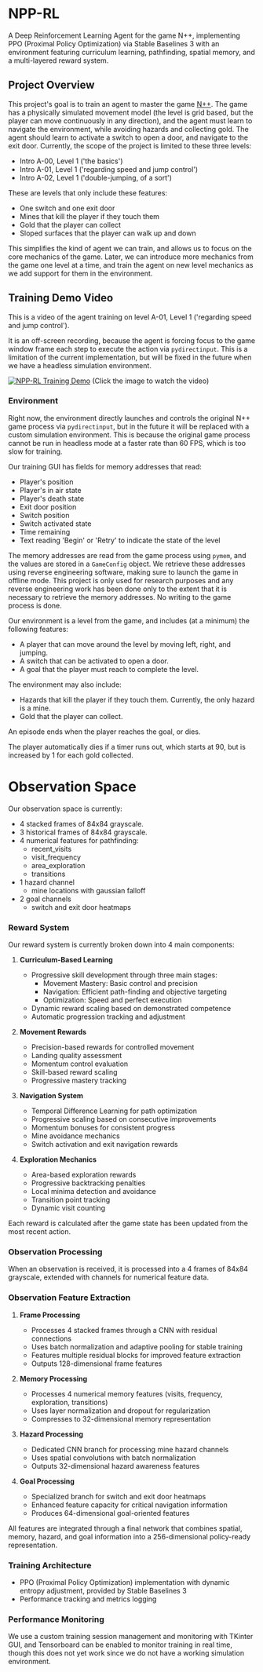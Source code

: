 # NPP-RL

A Deep Reinforcement Learning Agent for the game N++, implementing PPO (Proximal Policy Optimization) via Stable Baselines 3 with an environment featuring curriculum learning, pathfinding, spatial memory, and a multi-layered reward system.

## Project Overview

This project's goal is to train an agent to master the game [N++](https://en.wikipedia.org/wiki/N%2B%2B). The game has a physically simulated movement model (the level is grid based, but the player can move continuously in any direction), and the agent must learn to navigate the environment, while avoiding hazards and collecting gold. The agent should learn to activate a switch to open a door, and navigate to the exit door. Currently, the scope of the project is limited to these three levels:

- Intro A-00, Level 1 ('the basics')
- Intro A-01, Level 1 ('regarding speed and jump control')
- Intro A-02, Level 1 ('double-jumping, of a sort')

These are levels that only include these features:

- One switch and one exit door
- Mines that kill the player if they touch them
- Gold that the player can collect
- Sloped surfaces that the player can walk up and down

This simplifies the kind of agent we can train, and allows us to focus on the core mechanics of the game.
Later, we can introduce more mechanics from the game one level at a time, and train the agent on new level
mechanics as we add support for them in the environment.

## Training Demo Video

This is a video of the agent training on level A-01, Level 1 ('regarding speed and jump control').

It is an off-screen recording, because the agent is forcing focus to the game window frame
each step to execute the action via `pydirectinput`. This is a limitation of the current
implementation, but will be fixed in the future when we have a headless simulation environment.

[![NPP-RL Training Demo](https://img.youtube.com/vi/jubDJgOTRyM/0.jpg)](https://www.youtube.com/watch?v=jubDJgOTRyM)
(Click the image to watch the video)

### Environment

Right now, the environment directly launches and controls the original N++ game process via `pydirectinput`, but in the future it will be replaced with a custom simulation environment.
This is because the original game process cannot be run in headless mode at a faster rate than 60 FPS, which is too slow for training.

Our training GUI has fields for memory addresses that read:
- Player's position
- Player's in air state
- Player's death state
- Exit door position
- Switch position
- Switch activated state
- Time remaining
- Text reading 'Begin' or 'Retry' to indicate the state of the level

The memory addresses are read from the game process using `pymem`, and the values are stored in a `GameConfig` object. We retrieve these addresses using reverse engineering software, making sure to launch the game
in offline mode. This project is only used for research purposes and any reverse engineering work has been done
only to the extent that it is necessary to retrieve the memory addresses. No writing to the game process is done.

Our environment is a level from the game, and includes (at a minimum) the following features:

- A player that can move around the level by moving left, right, and jumping.
- A switch that can be activated to open a door.
- A goal that the player must reach to complete the level.

The environment may also include:

- Hazards that kill the player if they touch them. Currently, the only hazard is a mine.
- Gold that the player can collect.

An episode ends when the player reaches the goal, or dies.

The player automatically dies if a timer runs out, which starts at 90, but is increased
by 1 for each gold collected.

# Observation Space

Our observation space is currently:

- 4 stacked frames of 84x84 grayscale.
- 3 historical frames of 84x84 grayscale.
- 4 numerical features for pathfinding:
   - recent_visits
   - visit_frequency
   - area_exploration
   - transitions
- 1 hazard channel
   - mine locations with gaussian falloff
- 2 goal channels
   - switch and exit door heatmaps

### Reward System

Our reward system is currently broken down into 4 main components:

1. **Curriculum-Based Learning**
   - Progressive skill development through three main stages:
     - Movement Mastery: Basic control and precision
     - Navigation: Efficient path-finding and objective targeting
     - Optimization: Speed and perfect execution
   - Dynamic reward scaling based on demonstrated competence
   - Automatic progression tracking and adjustment

2. **Movement Rewards**
   - Precision-based rewards for controlled movement
   - Landing quality assessment
   - Momentum control evaluation
   - Skill-based reward scaling
   - Progressive mastery tracking

3. **Navigation System**
   - Temporal Difference Learning for path optimization
   - Progressive scaling based on consecutive improvements
   - Momentum bonuses for consistent progress
   - Mine avoidance mechanics
   - Switch activation and exit navigation rewards

4. **Exploration Mechanics**
   - Area-based exploration rewards
   - Progressive backtracking penalties
   - Local minima detection and avoidance
   - Transition point tracking
   - Dynamic visit counting

Each reward is calculated after the game state has been updated from the 
most recent action.

### Observation Processing

When an observation is received, it is processed into a 4 frames of 84x84 grayscale, extended with channels for numerical feature data.

### Observation Feature Extraction

1. **Frame Processing**
   - Processes 4 stacked frames through a CNN with residual connections
   - Uses batch normalization and adaptive pooling for stable training
   - Features multiple residual blocks for improved feature extraction
   - Outputs 128-dimensional frame features

2. **Memory Processing**
   - Processes 4 numerical memory features (visits, frequency, exploration, transitions)
   - Uses layer normalization and dropout for regularization
   - Compresses to 32-dimensional memory representation

3. **Hazard Processing**
   - Dedicated CNN branch for processing mine hazard channels
   - Uses spatial convolutions with batch normalization
   - Outputs 32-dimensional hazard awareness features

4. **Goal Processing**
   - Specialized branch for switch and exit door heatmaps
   - Enhanced feature capacity for critical navigation information
   - Produces 64-dimensional goal-oriented features

All features are integrated through a final network that combines spatial, memory, hazard, and goal information into a 256-dimensional policy-ready representation.

### Training Architecture

- PPO (Proximal Policy Optimization) implementation with dynamic entropy adjustment, provided by Stable Baselines 3
- Performance tracking and metrics logging

### Performance Monitoring
 
We use a custom training session management and monitoring with TKinter GUI, and
Tensorboard can be enabled to monitor training in real time, though this does
not yet work since we do not have a working simulation environment.
